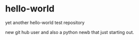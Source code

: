 # hello-world
yet another hello-world test repository

new git hub user and also a python newb that just starting out.
